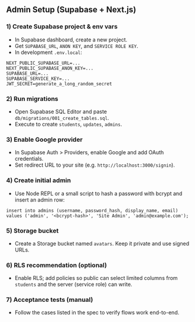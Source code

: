 ## Admin Setup (Supabase + Next.js)

### 1) Create Supabase project & env vars
- In Supabase dashboard, create a new project.
- Get `SUPABASE_URL`, `ANON KEY`, and `SERVICE ROLE KEY`.
- In development `.env.local`:

```
NEXT_PUBLIC_SUPABASE_URL=...
NEXT_PUBLIC_SUPABASE_ANON_KEY=...
SUPABASE_URL=...
SUPABASE_SERVICE_KEY=...
JWT_SECRET=generate_a_long_random_secret
```

### 2) Run migrations
- Open Supabase SQL Editor and paste `db/migrations/001_create_tables.sql`.
- Execute to create `students`, `updates`, `admins`.

### 3) Enable Google provider
- In Supabase Auth > Providers, enable Google and add OAuth credentials.
- Set redirect URL to your site (e.g. `http://localhost:3000/signin`).

### 4) Create initial admin
- Use Node REPL or a small script to hash a password with bcrypt and insert an admin row:

```
insert into admins (username, password_hash, display_name, email) values ('admin', '<bcrypt-hash>', 'Site Admin', 'admin@example.com');
```

### 5) Storage bucket
- Create a Storage bucket named `avatars`. Keep it private and use signed URLs.

### 6) RLS recommendation (optional)
- Enable RLS; add policies so public can select limited columns from `students` and the server (service role) can write.

### 7) Acceptance tests (manual)
- Follow the cases listed in the spec to verify flows work end-to-end.


